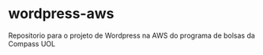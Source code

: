 # wordpress-aws
Repositorio para o projeto de Wordpress na AWS do programa de bolsas da Compass UOL
